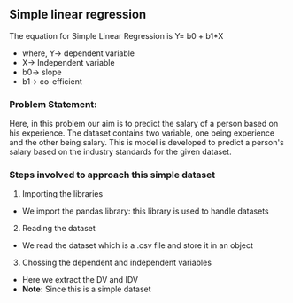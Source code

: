 ## Simple linear regression
The equation for Simple Linear Regression is Y= b0 + b1*X
- where, Y-> dependent variable
- X-> Independent variable
- b0-> slope
- b1-> co-efficient

### Problem Statement:
Here, in this problem our aim is to predict the salary of a person based on his experience. The dataset contains two variable, one being experience and the other being salary. This is model is developed to predict a person's salary based on the industry standards for the given dataset.

### Steps involved to approach this simple dataset
1. Importing the libraries
- We import the pandas library: this library is used to handle datasets
2. Reading the dataset
- We read the dataset which is a .csv file and store it in an object
3. Chossing the dependent and independent variables
- Here we extract the DV and IDV 
- **Note:** Since this is a simple dataset 
